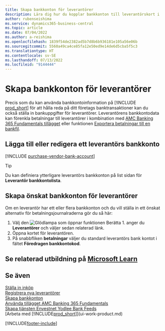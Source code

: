 ```yaml
---
title: Skapa bankkonton för leverantörer
description: Lära dig hur du kopplar bankkonton till leverantörskort i Business Central, t.ex. kontaktinformation, SWIFT- och IBAN-koder.
author: rubenseishima
ms.service: dynamics365-business-central
ms.topic: article
ms.date: 07/04/2022
ms.author: a-reishima
ms.openlocfilehash: 1839f54de2382ad5b7d8b6b936181e105a56e06b
ms.sourcegitcommit: 5560a49ca4ce85fa12e50ed9e14de6d5cba5f5c3
ms.translationtype: HT
ms.contentlocale: sv-SE
ms.lasthandoff: 07/13/2022
ms.locfileid: "9144444"
---
```

# <a name="set-up-vendor-bank-accounts"></a>Skapa bankkonton för leverantörer

Precis som du kan använda bankkontoinformation på [!INCLUDE [prod_short](includes/prod_short.md)] för att hålla reda på ditt företags banktransaktioner kan du också ställa in bankuppgifter för leverantörer. Leverantörens bankkontodata kan förenkla betalningar till leverantörer i kombination med [AMC Banking 365 Fundamentals tillägget](ui-extensions-amc-banking.md) eller funktionen [Exportera betalningar till en bankfil](finance-make-payments-with-bank-data-conversion-service-or-sepa-credit-transfer.md).

## <a name="add-or-edit-a-vendor-bank-account"></a>Lägga till eller redigera ett leverantörs bankkonto

[!INCLUDE [purchase-vendor-bank-account](includes/purchase-vendor-bank-account.md)]

> [!TIP]
> Du kan definiera ytterligare leverantörs bankkonton på list sidan för **Leverantör bankkontolista**.

## <a name="set-up-a-preferred-vendor-bank-account"></a>Skapa önskat bankkonton för leverantörer

Om en leverantör har ett eller flera bankkonton och du vill ställa in ett önskat alternativ för betalningsjournalraderna gör du så här:

1. Välj den ![Glödlampa som öppnar funktionen Berätta 1.](media/ui-search/search_small.png "Berätta för mig vad du vill göra") anger du **Leverantörer** och väljer sedan relaterad länk.
2. Öppna kortet för leverantören.
3. På snabbfliken **betalningar** väljer du standard leverantörs bank kontot i fältet **Föredragen bankkontokod**.

## <a name="see-related-training-at-microsoft-learn"></a>Se relaterad utbildning på [Microsoft Learn](/learn/modules/cash-management-dynamics-365-business-central/)

## <a name="see-also"></a>Se även

[Ställa in inköp](purchasing-setup-purchasing.md)  
[Registrera nya leverantörer](purchasing-how-register-new-vendors.md)  
[Skapa bankkonton](bank-how-setup-bank-accounts.md)  
[Använda tillägget AMC Banking 365 Fundamentals](ui-extensions-amc-banking.md)  
[Skapa tjänsten Envestnet Yodlee Bank Feeds](bank-how-setup-bank-statement-service.md)  
[Arbeta med [!INCLUDE[prod_short](includes/prod_short.md)]](ui-work-product.md)

[!INCLUDE[footer-include](includes/footer-banner.md)]
